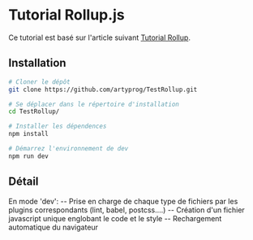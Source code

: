# Tutorial Rollup.js

Ce tutorial est basé sur l'article suivant [Tutorial Rollup](https://code.lengstorf.com/learn-rollup-js/).  

## Installation 

``` sh
# Cloner le dépôt
git clone https://github.com/artyprog/TestRollup.git

# Se déplacer dans le répertoire d'installation
cd TestRollup/

# Installer les dépendences
npm install

# Démarrez l'environnement de dev
npm run dev
```

## Détail

En mode 'dev':
   -- Prise en charge de chaque type de fichiers par les plugins correspondants (lint, babel, postcss....)
   -- Création d'un fichier javascript unique englobant le code et le style
   -- Rechargement automatique du navigateur
